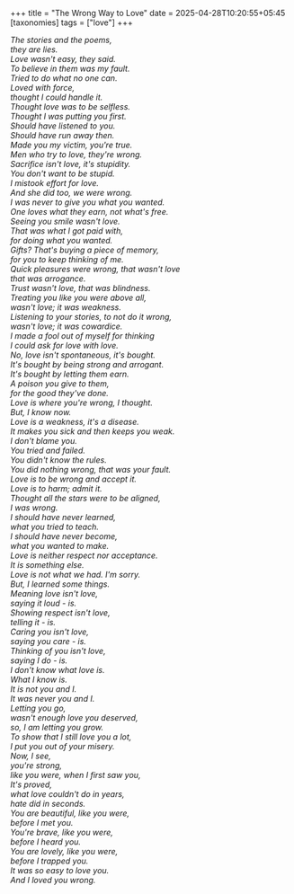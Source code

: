 +++
title = "The Wrong Way to Love"
date = 2025-04-28T10:20:55+05:45
[taxonomies] 
tags = ["love"]
+++

<em>

The stories and the poems,  
they are lies.  
Love wasn't easy, they said.  
To believe in them was my fault.  
Tried to do what no one can.  
Loved with force,  
thought I could handle it.  
Thought love was to be selfless.  
Thought I was putting you first.  
Should have listened to you.  
Should have run away then.  
Made you my victim, you're true.  
Men who try to love, they're wrong.  
Sacrifice isn't love, it's stupidity.  
You don't want to be stupid.  
I mistook effort for love.  
And she did too, we were wrong.  
I was never to give you what you wanted.  
One loves what they earn, not what's free.  
Seeing you smile wasn't love.  
That was what I got paid with,  
for doing what you wanted.  
Gifts? That's buying a piece of memory,  
for you to keep thinking of me.  
Quick pleasures were wrong, that wasn't love  
that was arrogance.  
Trust wasn't love, that was blindness.  
Treating you like you were above all,  
wasn't love; it was weakness.  
Listening to your stories, to not do it wrong,  
wasn't love; it was cowardice.  
I made a fool out of myself for thinking  
I could ask for love with love.  
No, love isn't spontaneous, it's bought.  
It's bought by being strong and arrogant.  
It's bought by letting them earn.  
A poison you give to them,  
for the good they've done.  
Love is where you're wrong, I thought.  
But, I know now.  
Love is a weakness, it's a disease.  
It makes you sick and then keeps you weak.  
I don't blame you.  
You tried and failed.  
You didn't know the rules.  
You did nothing wrong, that was your fault.  
Love is to be wrong and accept it.  
Love is to harm; admit it.  
Thought all the stars were to be aligned,  
I was wrong.  
I should have never learned,  
what you tried to teach.  
I should have never become,  
what you wanted to make.  
Love is neither respect nor acceptance.  
It is something else.  
Love is not what we had. I'm sorry.  
But, I learned some things.  
Meaning love isn't love,  
saying it loud - is.  
Showing respect isn't love,  
telling it - is.  
Caring you isn't love,  
saying you care - is.  
Thinking of you isn't love,  
saying I do - is.  
I don't know what love is.  
What I know is.  
It is not you and I.  
It was never you and I.  
Letting you go,  
wasn't enough love you deserved,  
so, I am letting you grow.  
To show that I still love you a lot,  
I put you out of your misery.  
Now, I see,  
you're strong,  
like you were, when I first saw you,  
It's proved,  
what love couldn't do in years,  
hate did in seconds.  
You are beautiful, like you were,  
before I met you.  
You're brave, like you were,  
before I heard you.  
You are lovely, like you were,  
before I trapped you.  
It was so easy to love you.  
And I loved you wrong.  

</em>

